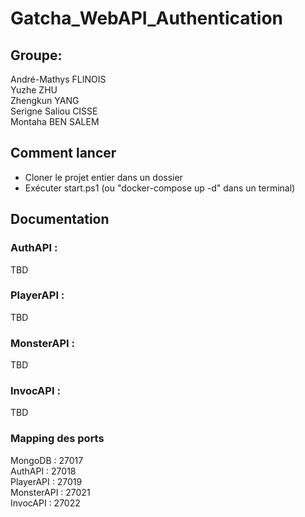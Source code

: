# Gatcha_WebAPI_Authentication
## Groupe:
André-Mathys FLINOIS<br>
Yuzhe ZHU<br>
Zhengkun YANG<br>
Serigne Saliou CISSE<br>
Montaha BEN SALEM<br>

## Comment lancer
- Cloner le projet entier dans un dossier<br>
- Exécuter start.ps1 (ou "docker-compose up -d" dans un terminal)<br>


## Documentation

### AuthAPI :
TBD<br>

### PlayerAPI :
TBD<br>

### MonsterAPI :
TBD<br>

### InvocAPI :
TBD<br>


### Mapping des ports
MongoDB : 27017<br>
AuthAPI : 27018<br>
PlayerAPI : 27019<br>
MonsterAPI : 27021<br>
InvocAPI : 27022<br>





